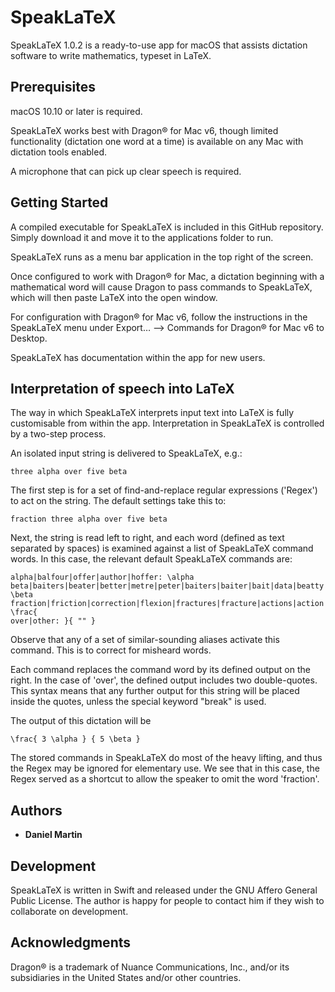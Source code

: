 # SpeakLaTeX

SpeakLaTeX 1.0.2 is a ready-to-use app for macOS that assists dictation software to write mathematics, typeset in LaTeX.

## Prerequisites

macOS 10.10 or later is required.

SpeakLaTeX works best with Dragon® for Mac v6, though limited functionality (dictation one word at a time) is available on any Mac with dictation tools enabled.

A microphone that can pick up clear speech is required.

## Getting Started

A compiled executable for SpeakLaTeX is included in this GitHub repository. Simply download it and move it to the applications folder to run.

SpeakLaTeX runs as a menu bar application in the top right of the screen.

Once configured to work with Dragon® for Mac, a dictation beginning with a mathematical word will cause Dragon to pass commands to SpeakLaTeX, which will then paste LaTeX into the open window.

For configuration with Dragon® for Mac v6, follow the instructions in the SpeakLaTeX menu under Export… ⟶ Commands for Dragon® for Mac v6 to Desktop.

SpeakLaTeX has documentation within the app for new users.

## Interpretation of speech into LaTeX

The way in which SpeakLaTeX interprets input text into LaTeX is fully customisable from within the app. Interpretation in SpeakLaTeX is controlled by a two-step process.

An isolated input string is delivered to SpeakLaTeX, e.g.:
```
three alpha over five beta
```
The first step is for a set of find-and-replace regular expressions ('Regex') to act on the string. The default settings take this to:
```
fraction three alpha over five beta
```
Next, the string is read left to right, and each word (defined as text separated by spaces) is examined against a list of SpeakLaTeX command words. In this case, the relevant default SpeakLaTeX commands are:
```
alpha|balfour|offer|author|hoffer: \alpha
beta|baiters|beater|better|metre|peter|baiters|baiter|bait|data|beatty|leader: \beta
fraction|friction|correction|flexion|fractures|fracture|actions|action|fractured|sections|section|traction|functions|function|fractional|fractions: \frac{
over|other: }{ "" }
```
Observe that any of a set of similar-sounding aliases activate this command. This is to correct for misheard words.

Each command replaces the command word by its defined output on the right. In the case of 'over', the defined output includes two double-quotes. This syntax means that any further output for this string will be placed inside the quotes, unless the special keyword "break" is used.

The output of this dictation will be
```
\frac{ 3 \alpha } { 5 \beta }
```

The stored commands in SpeakLaTeX do most of the heavy lifting, and thus the Regex may be ignored for elementary use. We see that in this case, the Regex served as a shortcut to allow the speaker to omit the word 'fraction'.

## Authors

* **Daniel Martin**

## Development

SpeakLaTeX is written in Swift and released under the GNU Affero General Public License. The author is happy for people to contact him if they wish to collaborate on development.

## Acknowledgments

Dragon® is a trademark of Nuance Communications, Inc., and/or its subsidiaries in the United States and/or other countries.
